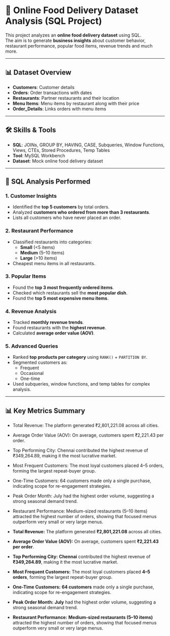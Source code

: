 # 🍴 Online Food Delivery Dataset Analysis (SQL Project)

This project analyzes an **online food delivery dataset** using SQL.  
The aim is to generate **business insights** about customer behavior, restaurant performance, popular food items, revenue trends and much more.  

---

## 📊 Dataset Overview  
- **Customers**: Customer details  
- **Orders**: Order transactions with dates 
- **Restaurants**: Partner restaurants and their location
- **Menu Items**: Menu items by restaurant along with their price 
- **Order_Details**: Links orders with menu items  

---

## 🛠 Skills & Tools  
- **SQL**: JOINs, GROUP BY, HAVING, CASE, Subqueries, Window Functions, Views, CTEs, Stored Procedures, Temp Tables  
- **Tool**: MySQL Workbench  
- **Dataset**: Mock online food delivery dataset  

---

## 🔎 SQL Analysis Performed

### 1. Customer Insights  
- Identified the **top 5 customers** by total orders.  
- Analyzed **customers who ordered from more than 3 restaurants**.
- Lists all customers who have never placed an order.

### 2. Restaurant Performance  
- Classified restaurants into categories:  
  - **Small** (<5 items)  
  - **Medium** (5–10 items)  
  - **Large** (>10 items)  
- Cheapest menu items in all restaurants.  

### 3. Popular Items  
- Found the **top 3 most frequently ordered items**.  
- Checked which restaurants sell the **most popular dish**.
- Found the **top 5 most expensive menu items**.

### 4. Revenue Analysis  
- Tracked **monthly revenue trends**.  
- Found restaurants with the **highest revenue**.  
- Calculated **average order value (AOV)**.  

### 5. Advanced Queries  
- Ranked **top products per category** using `RANK()` + `PARTITION BY`.  
- Segmented customers as:  
  - Frequent  
  - Occasional  
  - One-time  
- Used subqueries, window functions, and temp tables for complex analysis.  

---
 
## 📊 Key Metrics Summary

- Total Revenue: The platform generated ₹2,801,221.08 across all cities.

- Average Order Value (AOV): On average, customers spent ₹2,221.43 per order.

- Top Performing City: Chennai contributed the highest revenue of ₹349,264.89, making it the most lucrative market.

- Most Frequent Customers: The most loyal customers placed 4–5 orders, forming the largest repeat-buyer group.

- One-Time Customers: 64 customers made only a single purchase, indicating scope for re-engagement strategies.

- Peak Order Month: July had the highest order volume, suggesting a strong seasonal demand trend.

- Restaurant Performance: Medium-sized restaurants (5–10 items) attracted the highest number of orders, showing that focused menus outperform very small or very large menus.


- **Total Revenue:** The platform generated **₹2,801,221.08** across all cities.  
- **Average Order Value (AOV):** On average, customers spent **₹2,221.43 per order**.  
- **Top Performing City:** **Chennai** contributed the highest revenue of **₹349,264.89**, making it the most lucrative market.  
- **Most Frequent Customers:** The most loyal customers placed **4–5 orders**, forming the largest repeat-buyer group.  
- **One-Time Customers:** **64 customers** made only a single purchase, indicating scope for re-engagement strategies.  
- **Peak Order Month:** **July** had the highest order volume, suggesting a strong seasonal demand trend.  
- **Restaurant Performance:** **Medium-sized restaurants (5–10 items)** attracted the highest number of orders, showing that focused menus outperform very small or very large menus.  
